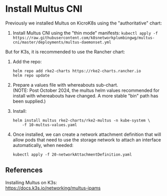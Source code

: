 # Install Multus CNI

Previously we installed Multus on KicroK8s using the "authoritative" chart:

1. Install Multus CNI using the "thin mode" manifests:
   `kubectl apply -f https://raw.githubusercontent.com/k8snetworkplumbingwg/multus-cni/master/deployments/multus-daemonset.yml`

But for K3s, it is recommended to use the Rancher chart:

1. Add the repo:

    ```shell
    helm repo add rke2-charts https://rke2-charts.rancher.io
    helm repo update
    ```

2. Prepare a values file with whereabouts sub-chart.  
   (NOTE: Post October 2024, the multus helm values recommended for install with
   whereabouts have changed.  A more stable "bin" path has been supplied.)
3. Install:

    ```shell
    helm install multus rke2-charts/rke2-multus -n kube-system \
        -f 10-multus-values.yaml
    ```

4. Once installed, we can create a network attachment definition that will
allow pods that need to use the storage network to attach an interface
automatically, when needed:

    ```shell
    kubectl apply -f 20-networkAttachmentDefinition.yaml
    ```

## References

Installing Multus on K3s:  
<https://docs.k3s.io/networking/multus-ipams>